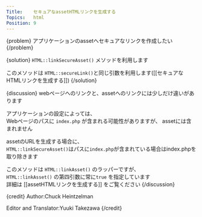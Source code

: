 ```yaml
---
Title:    セキュアなassetHTMLリンクを生成する
Topics:   html
Position: 9
---
```


{problem}
アプリケーションのassetへセキュアなリンクを作成したい
{/problem}

{solution}
`HTML::linkSecureAsset()` メソッドを利用します

このメソッドは `HTML::secureLink()`と同じ引数を利用します([[セキュアなHTMLリンクを生成する]])
{/solution}

{discussion}
webページへのリンクと、assetへのリンクには少しだけ違いがあります

アプリケーションの設定によっては、  
Webページのパスに `index.php` が含まれる可能性がありますが、
assetには含まれません

assetのURLを生成する場合に、  
`HTML::linkSecureAsset()`はパスに`index.php`が含まれている場合はindex.phpを取り除きます

このメソッドは `HTML::linkAsset()` のラッパーですが、  
`HTML::linkAsset()` の第四引数に常に`true` を指定しています  
詳細は [[assetHTMLリンクを生成する]] をご覧ください
{/discussion}

{credit}
Author:Chuck Heintzelman

Editor and Translator:Yuuki Takezawa
{/credit}
